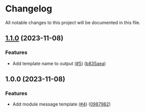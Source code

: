# Changelog

All notable changes to this project will be documented in this file.

## [1.1.0](https://github.com/cloud-labs-infra/terraform-huaweicloud-message-template/compare/v1.0.0...v1.1.0) (2023-11-08)


### Features

* Add template name to output ([#5](https://github.com/cloud-labs-infra/terraform-huaweicloud-message-template/issues/5)) ([b835aea](https://github.com/cloud-labs-infra/terraform-huaweicloud-message-template/commit/b835aea78e7fe957d2727f8df09c1bbdec4a2ecf))

## 1.0.0 (2023-11-08)


### Features

* Add module message template ([#4](https://github.com/cloud-labs-infra/terraform-huaweicloud-message-template/issues/4)) ([0987982](https://github.com/cloud-labs-infra/terraform-huaweicloud-message-template/commit/0987982e9e000853248686b9faefe2b25737457a))

